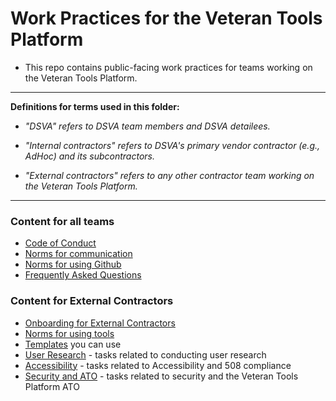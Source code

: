 # Work Practices for the Veteran Tools Platform

* This repo contains public-facing work practices for teams working on the Veteran Tools Platform.

<hr>

**Definitions for terms used in this folder:**

* *"DSVA" refers to DSVA team members and DSVA detailees.*

* *"Internal contractors" refers to DSVA's primary vendor contractor (e.g., AdHoc) and its subcontractors.*

* *"External contractors" refers to any other contractor team working on the Veteran Tools Platform.*

<hr>

### Content for all teams
* [Code of Conduct](code-of-conduct.md)
* [Norms for communication](Norms/norms-communication.md)
* [Norms for using Github](Norms/Github/README.md)
* [Frequently Asked Questions](faqs.md)

### Content for External Contractors
* [Onboarding for External Contractors](Onboarding-External-Contractors)
* [Norms for using tools](Norms/norms-tools.md)
* [Templates](Templates) you can use
* [User Research](User-Research) - tasks related to conducting user research
* [Accessibility](Accessibility) - tasks related to Accessibility and 508 compliance
* [Security and ATO](Security-and-ATO) - tasks related to security and the Veteran Tools Platform ATO
